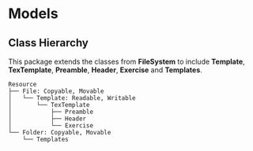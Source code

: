 # Models

## Class Hierarchy

This package extends the classes from **FileSystem** to include
**Template**, **TexTemplate**, **Preamble**, **Header**, **Exercise** 
and **Templates**.

```text
Resource
├── File: Copyable, Movable
│   └── Template: Readable, Writable
│       └── TexTemplate
│           ├── Preamble
│           ├── Header
│           └── Exercise
└── Folder: Copyable, Movable
    └── Templates
```